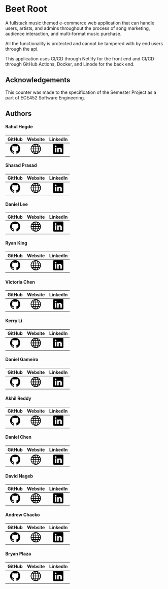 
# Beet Root
A fullstack music themed e-commerce web application that can handle users, artists, and admins throughout the process of song marketing, audience interaction, and multi-format music purchase.

All the functionality is protected and cannot be tampered with by end users through the api. 

This application uses CI/CD through Netlify for the front end and CI/CD through GitHub Actions, Docker, and Linode for the back end.
## Acknowledgements
This counter was made to the specification of the Semester Project as a part of ECE452 Software Engineering.
## Authors

#### Rahul Hegde 
| GitHub | Website | LinkedIn |
|:------:|:-------:|:--------:|
|[![GitHub](./client/public/generic_icons/github.svg)](https://www.GitHub.com/Hedgineering) | [![Website](./client/public/generic_icons/globe.svg)](https://www.hedgineering.com/) | [![LinkedIn](./client/public/generic_icons/linkedin.svg)](https://www.linkedin.com/in/rahul-anant-hegde/)

#### Sharad Prasad
| GitHub | Website | LinkedIn |
|:------:|:-------:|:--------:|
|[![GitHub](./client/public/generic_icons/github.svg)](https://GitHub.com/sharadp1415) | [![Website](./client/public/generic_icons/globe.svg)]() | [![LinkedIn](./client/public/generic_icons/linkedin.svg)]()

#### Daniel Lee
| GitHub | Website | LinkedIn |
|:------:|:-------:|:--------:|
|[![GitHub](./client/public/generic_icons/github.svg)](https://GitHub.com/I-isDan) | [![Website](./client/public/generic_icons/globe.svg)]() | [![LinkedIn](./client/public/generic_icons/linkedin.svg)]()

#### Ryan King
| GitHub | Website | LinkedIn |
|:------:|:-------:|:--------:|
|[![GitHub](./client/public/generic_icons/github.svg)]() | [![Website](./client/public/generic_icons/globe.svg)]() | [![LinkedIn](./client/public/generic_icons/linkedin.svg)]()

#### Victoria Chen
| GitHub | Website | LinkedIn |
|:------:|:-------:|:--------:|
|[![GitHub](./client/public/generic_icons/github.svg)](https://GitHub.com/JustALoafOfBeans) | [![Website](./client/public/generic_icons/globe.svg)]() | [![LinkedIn](./client/public/generic_icons/linkedin.svg)]()

#### Kerry Li
| GitHub | Website | LinkedIn |
|:------:|:-------:|:--------:|
|[![GitHub](./client/public/generic_icons/github.svg)](https://GitHub.com/EVTrainer36122) | [![Website](./client/public/generic_icons/globe.svg)]() | [![LinkedIn](./client/public/generic_icons/linkedin.svg)]()

#### Daniel Gameiro
| GitHub | Website | LinkedIn |
|:------:|:-------:|:--------:|
|[![GitHub](./client/public/generic_icons/github.svg)](https://GitHub.com/dangameiro) | [![Website](./client/public/generic_icons/globe.svg)]() | [![LinkedIn](./client/public/generic_icons/linkedin.svg)]()

#### Akhil Reddy
| GitHub | Website | LinkedIn |
|:------:|:-------:|:--------:|
|[![GitHub](./client/public/generic_icons/github.svg)](https://GitHub.com/akhilvreddy) |  [![Website](./client/public/generic_icons/globe.svg)]() | [![LinkedIn](./client/public/generic_icons/linkedin.svg)](https://www.linkedin.com/in/akhilvreddy/)

#### Daniel Chen
| GitHub | Website | LinkedIn |
|:------:|:-------:|:--------:|
|[![GitHub](./client/public/generic_icons/github.svg)](https://GitHub.com/PeteyPiranha) | [![Website](./client/public/generic_icons/globe.svg)]() | [![LinkedIn](./client/public/generic_icons/linkedin.svg)]()

#### David Nageb
| GitHub | Website | LinkedIn |
|:------:|:-------:|:--------:|
|[![GitHub](./client/public/generic_icons/github.svg)](https://GitHub.com/Davidsam007) | [![Website](./client/public/generic_icons/globe.svg)]() | [![LinkedIn](./client/public/generic_icons/linkedin.svg)]()

#### Andrew Chacko
| GitHub | Website | LinkedIn |
|:------:|:-------:|:--------:|
|[![GitHub](./client/public/generic_icons/github.svg)](https://GitHub.com/darkChackolate) | [![Website](./client/public/generic_icons/globe.svg)]() | [![LinkedIn](./client/public/generic_icons/linkedin.svg)]()

#### Bryan Plaza
| GitHub | Website | LinkedIn |
|:------:|:-------:|:--------:|
|[![GitHub](./client/public/generic_icons/github.svg)](https://GitHub.com/BSPLAZA) | [![Website](./client/public/generic_icons/globe.svg)]() | [![LinkedIn](./client/public/generic_icons/linkedin.svg)]()